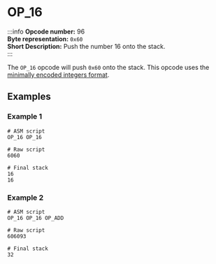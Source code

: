 # OP_16
:::info
**Opcode number:** 96  
**Byte representation:** `0x60`  
**Short Description:** Push the number 16 onto the stack.  
:::

The `OP_16` opcode will push `0x60` onto the stack. This opcode uses the [minimally encoded integers format](../script/numbers.md#minimally-encoded-integers).

## Examples
### Example 1
```shell
# ASM script
OP_16 OP_16

# Raw script
6060

# Final stack
16
16
```

### Example 2
```shell
# ASM script
OP_16 OP_16 OP_ADD

# Raw script
606093

# Final stack
32
```
